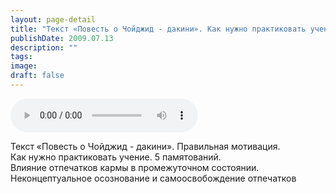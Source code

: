 ```yaml
---
layout: page-detail
title: "Текст «Повесть о Чойджид - дакини». Как нужно практиковать учение"
publishDate: 2009.07.13
description: ""
tags:
image:
draft: false
---
```


<audio title="2009.07.13 - Текст «Повесть о Чойджид - дакини». Как нужно практиковать учение.mp3" src="https://filer-api.advayta.org/v1.0/public/files/74637" controls=""></audio>

 Текст «Повесть о Чойджид - дакини». Правильная мотивация.  
 Как нужно практиковать учение. 5 памятований.  
 Влияние отпечатков кармы в промежуточном состоянии.  
 Неконцептуальное осознование и самоосвобождение отпечатков   

  

